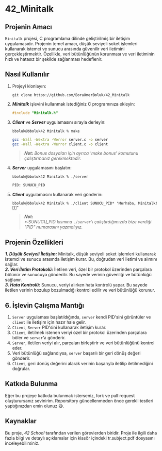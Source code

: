 # 42_Minitalk

## Projenin Amacı
`Minitalk` projesi, C programlama dilinde geliştirilmiş bir iletişim uygulamasıdır. Projenin temel amacı, düşük seviyeli soket işlemleri kullanarak istemci ve sunucu arasında güvenilir veri iletimini gerçekleştirmektir. Özellikle, veri bütünlüğünün korunması ve veri iletiminin hızlı ve hatasız bir şekilde sağlanması hedeflenir.

## Nasıl Kullanılır

1. Projeyi klonlayın:
   ```Console
   git clone https://github.com/BoraOmerBoluk/42_Minitalk
   ```
   
2. ***Minitalk*** işlevini kullanmak istediğiniz C programınıza ekleyin:
   ```C
   #include "Minitalk.h"
   ```
   
3. ***Client*** ve ***Server*** uygulamasını sırayla derleyin:
   ```Console
   bboluk@bboluk42 Minitalk % make
   ```
   ```sh  
   gcc -Wall -Wextra -Werror server.c -o server
   gcc -Wall -Wextra -Werror client.c -o client
   ```
   > _**Not:** Bonus dosyaları için ayrıca 'make bonus' komutunu çalıştırmanız gerekmektedir._

4. ***Server*** uygulamasını başlatın:
    ```Console
    bboluk@bboluk42 Minitalk % ./server
    ```
    ```sh
    PID: SUNUCU_PID
    ```
5. ***Client*** uygulamasını kullanarak veri gönderin:
    ```Console
    bboluk@bboluk42 Minitalk % ./client SUNUCU_PID* "Merhaba, Minitalk!👋🏻"
    ```
   > _**Not:**  
   > *:SUNUCU_PID kısmına `./server`'ı çalıştırdığımızda bize verdiği "PID" numarasını yazmalıyız._

## Projenin Özellikleri
***1. Düşük Seviyeli İletişim:*** Minitalk, düşük seviyeli soket işlemleri kullanarak istemci ve sunucu arasında iletişim kurar. Bu, doğrudan veri iletimi ve alımını sağlar.  
***2. Veri İletim Protokolü:*** İletilen veri, özel bir protokol üzerinden parçalara bölünür ve sunucuya gönderilir. Bu sayede verinin güvenliği ve bütünlüğü sağlanır.  
***3. Hata Kontrolü:*** Sunucu, veriyi alırken hata kontrolü yapar. Bu sayede iletilen verinin bozulup bozulmadığı kontrol edilir ve veri bütünlüğü korunur.  

## 6. İşlevin Çalışma Mantığı  
1. `Server` uygulaması başlatıldığında, `server` kendi PID'sini görüntüler ve `client` ile iletişim için hazır hale gelir.
2. `Client`, `Server` PID'sini kullanarak iletişim kurar.
3. `Client`, iletilmek istenen veriyi özel bir protokol üzerinden parçalara böler ve `server`'a gönderir.
4. `Server`, iletilen veriyi alır, parçaları birleştirir ve veri bütünlüğünü kontrol eder.
5. Veri bütünlüğü sağlandıysa, `server` başarılı bir geri dönüş değeri gönderir.
6. `Client`, geri dönüş değerini alarak verinin başarıyla iletilip iletilmediğini doğrular.

## Katkıda Bulunma
Eğer bu projeye katkıda bulunmak isterseniz, fork ve pull request oluşturursanız sevinirim. Reporsitory güncellenmeden önce gerekli testleri yaptığınızdan emin olunuz 😃.
 
## Kaynaklar  
Bu proje, _42 School_ tarafından verilen görevlerden biridir. Proje ile ilgili daha fazla bilgi ve detaylı açıklamalar için klasör içindeki tr.subject.pdf dosyasını inceleyebilirsiniz.
